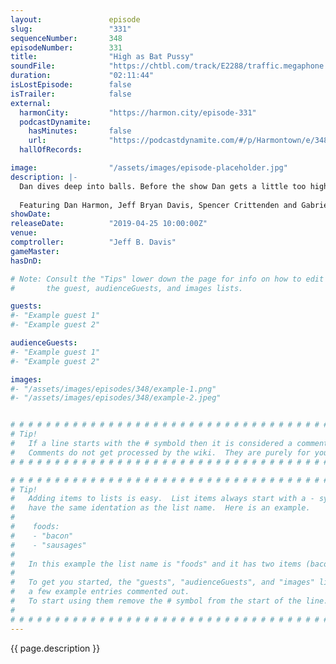 ```yaml
---
layout:               episode
slug:                 "331"
sequenceNumber:       348
episodeNumber:        331
title:                "High as Bat Pussy"
soundFile:            "https://chtbl.com/track/E2288/traffic.megaphone.fm/STA2893857432.mp3?updated=1596573286"
duration:             "02:11:44"
isLostEpisode:        false
isTrailer:            false
external:
  harmonCity:         "https://harmon.city/episode-331"
  podcastDynamite:
    hasMinutes:       false
    url:              "https://podcastdynamite.com/#/p/Harmontown/e/348/331"
  hallOfRecords:      

image:                "/assets/images/episode-placeholder.jpg"
description: |-
  Dan dives deep into balls. Before the show Dan gets a little too high, which is perfect for our guest Gabriel Sunday, creator and star of the new cannabis inspired TV series Dope State.
  
  Featuring Dan Harmon, Jeff Bryan Davis, Spencer Crittenden and Gabriel Sunday.
showDate:             
releaseDate:          "2019-04-25 10:00:00Z"
venue:                
comptroller:          "Jeff B. Davis"
gameMaster:           
hasDnD:               

# Note: Consult the "Tips" lower down the page for info on how to edit
#       the guest, audienceGuests, and images lists.

guests:
#- "Example guest 1"
#- "Example guest 2"

audienceGuests:
#- "Example guest 1"
#- "Example guest 2"

images:
#- "/assets/images/episodes/348/example-1.png"
#- "/assets/images/episodes/348/example-2.jpeg"


# # # # # # # # # # # # # # # # # # # # # # # # # # # # # # # # # # # # # # # # # # # # #
# Tip!
#   If a line starts with the # symbold then it is considered a comment.
#   Comments do not get processed by the wiki.  They are purely for your information.
# # # # # # # # # # # # # # # # # # # # # # # # # # # # # # # # # # # # # # # # # # # # #

# # # # # # # # # # # # # # # # # # # # # # # # # # # # # # # # # # # # # # # # # # # # #
# Tip!
#   Adding items to lists is easy.  List items always start with a - symbol and have
#   have the same identation as the list name.  Here is an example.
#
#    foods:
#    - "bacon"
#    - "sausages"
#
#   In this example the list name is "foods" and it has two items (bacon, and sausages).
#
#   To get you started, the "guests", "audienceGuests", and "images" lists below have
#   a few example entries commented out.
#   To start using them remove the # symbol from the start of the line.
#
# # # # # # # # # # # # # # # # # # # # # # # # # # # # # # # # # # # # # # # # # # # # #
---
```


<!-- The episode description will be rendered here -->
{{ page.description }}

<!-- Add your content BELOW here -->
<!-- vvvvvvvvvvvvvvvvvvvvvvvvvvv -->




<!-- ^^^^^^^^^^^^^^^^^^^^^^^^^^^ -->
<!-- Add your content ABOVE here -->

<!-- The episode gallery will be rendered here -->